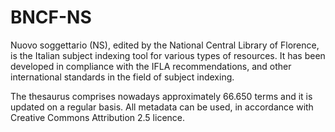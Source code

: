 # BNCF-NS
Nuovo soggettario (NS), edited by the National Central Library of Florence, is the Italian subject indexing tool for various types of resources. 
It has been developed in compliance with the IFLA recommendations, and other international standards in the field of subject indexing. 

The thesaurus comprises nowadays approximately 66.650 terms and it is updated on a regular basis. 
All metadata can be used, in accordance with Creative Commons Attribution 2.5 licence. 
